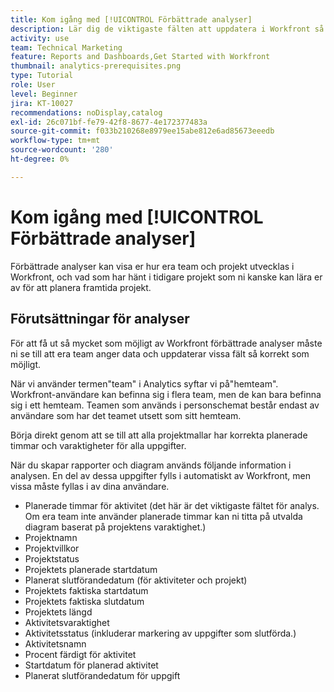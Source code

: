 ```yaml
---
title: Kom igång med [!UICONTROL Förbättrade analyser]
description: Lär dig de viktigaste fälten att uppdatera i Workfront så att de förbättrade analysfunktionerna visar hur era team och projekt utvecklas i Workfront.
activity: use
team: Technical Marketing
feature: Reports and Dashboards,Get Started with Workfront
thumbnail: analytics-prerequisites.png
type: Tutorial
role: User
level: Beginner
jira: KT-10027
recommendations: noDisplay,catalog
exl-id: 26c071bf-fe79-42f8-8677-4e172377483a
source-git-commit: f033b210268e8979ee15abe812e6ad85673eeedb
workflow-type: tm+mt
source-wordcount: '280'
ht-degree: 0%

---
```


# Kom igång med [!UICONTROL Förbättrade analyser]

Förbättrade analyser kan visa er hur era team och projekt utvecklas i Workfront, och vad som har hänt i tidigare projekt som ni kanske kan lära er av för att planera framtida projekt.

## Förutsättningar för analyser

För att få ut så mycket som möjligt av Workfront förbättrade analyser måste ni se till att era team anger data och uppdaterar vissa fält så korrekt som möjligt.

När vi använder termen&quot;team&quot; i Analytics syftar vi på&quot;hemteam&quot;. Workfront-användare kan befinna sig i flera team, men de kan bara befinna sig i ett hemteam. Teamen som används i personschemat består endast av användare som har det teamet utsett som sitt hemteam.

Börja direkt genom att se till att alla projektmallar har korrekta planerade timmar och varaktigheter för alla uppgifter.

När du skapar rapporter och diagram används följande information i analysen. En del av dessa uppgifter fylls i automatiskt av Workfront, men vissa måste fyllas i av dina användare.

* Planerade timmar för aktivitet (det här är det viktigaste fältet för analys. Om era team inte använder planerade timmar kan ni titta på utvalda diagram baserat på projektens varaktighet.)
* Projektnamn
* Projektvillkor
* Projektstatus
* Projektets planerade startdatum
* Planerat slutförandedatum (för aktiviteter och projekt)
* Projektets faktiska startdatum
* Projektets faktiska slutdatum
* Projektets längd
* Aktivitetsvaraktighet
* Aktivitetsstatus (inkluderar markering av uppgifter som slutförda.)
* Aktivitetsnamn
* Procent färdigt för aktivitet
* Startdatum för planerad aktivitet
* Planerat slutförandedatum för uppgift

